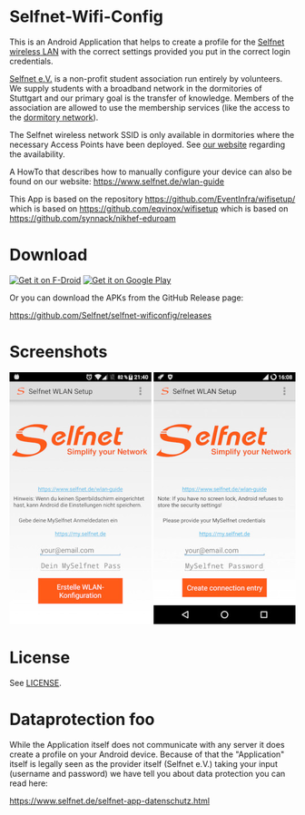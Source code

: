 # Selfnet-Wifi-Config

This is an Android Application that helps to create a profile for the [Selfnet wireless LAN](https://www.selfnet.de/services/wlan.html) with the correct settings provided you put in the correct login credentials.

[Selfnet e.V.](https://www.selfnet.de/) is a non-profit student association run entirely by volunteers. We supply students with a broadband network in the dormitories of Stuttgart and our primary goal is the transfer of knowledge. Members of the association are allowed to use the membership services (like the access to the [dormitory network](https://www.selfnet.de/services/network.html)).

The Selfnet wireless network SSID is only available in dormitories where the necessary Access Points have been deployed. See [our website](https://www.selfnet.de/services/wlan.html) regarding the availability.

A HowTo that describes how to manually configure your device can also be found on our website: https://www.selfnet.de/wlan-guide

This App is based on the repository https://github.com/EventInfra/wifisetup/ which is based on https://github.com/eqvinox/wifisetup which is based on https://github.com/synnack/nikhef-eduroam

# Download

[<img src="https://fdroid.gitlab.io/artwork/badge/get-it-on.png"
     alt="Get it on F-Droid"
     height="80">](https://f-droid.org/packages/de.selfnet.wifisetup/)
[<img src="https://play.google.com/intl/en_us/badges/images/generic/en-play-badge.png"
     alt="Get it on Google Play"
     height="80">](https://play.google.com/store/apps/details?id=de.selfnet.wifisetup)

Or you can download the APKs from the GitHub Release page:

https://github.com/Selfnet/selfnet-wificonfig/releases


# Screenshots
![Screenshot German](/screenshots/screenshot-german.jpg)
![Screenshot English](/screenshots/screenshot-english.jpg)

# License
See [LICENSE](LICENSE).

# Dataprotection foo

While the Application itself does not communicate with any server it does create a profile on your Android device. Because of that the "Application" itself is legally seen as the provider itself (Selfnet e.V.) taking your input (username and password) we have tell you about data protection you can read here:

https://www.selfnet.de/selfnet-app-datenschutz.html
